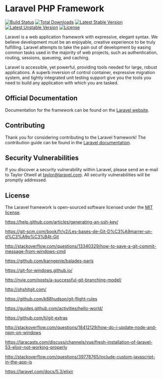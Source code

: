 # Laravel PHP Framework

[![Build Status](https://travis-ci.org/laravel/framework.svg)](https://travis-ci.org/laravel/framework)
[![Total Downloads](https://poser.pugx.org/laravel/framework/d/total.svg)](https://packagist.org/packages/laravel/framework)
[![Latest Stable Version](https://poser.pugx.org/laravel/framework/v/stable.svg)](https://packagist.org/packages/laravel/framework)
[![Latest Unstable Version](https://poser.pugx.org/laravel/framework/v/unstable.svg)](https://packagist.org/packages/laravel/framework)
[![License](https://poser.pugx.org/laravel/framework/license.svg)](https://packagist.org/packages/laravel/framework)

Laravel is a web application framework with expressive, elegant syntax. We believe development must be an enjoyable, creative experience to be truly fulfilling. Laravel attempts to take the pain out of development by easing common tasks used in the majority of web projects, such as authentication, routing, sessions, queueing, and caching.

Laravel is accessible, yet powerful, providing tools needed for large, robust applications. A superb inversion of control container, expressive migration system, and tightly integrated unit testing support give you the tools you need to build any application with which you are tasked.

## Official Documentation

Documentation for the framework can be found on the [Laravel website](http://laravel.com/docs).

## Contributing

Thank you for considering contributing to the Laravel framework! The contribution guide can be found in the [Laravel documentation](http://laravel.com/docs/contributions).

## Security Vulnerabilities

If you discover a security vulnerability within Laravel, please send an e-mail to Taylor Otwell at taylor@laravel.com. All security vulnerabilities will be promptly addressed.

## License

The Laravel framework is open-sourced software licensed under the [MIT license](http://opensource.org/licenses/MIT).

https://help.github.com/articles/generating-an-ssh-key/

https://git-scm.com/book/fr/v2/Les-bases-de-Git-D%C3%A9marrer-un-d%C3%A9p%C3%B4t-Git

http://stackoverflow.com/questions/13340329/how-to-save-a-git-commit-message-from-windows-cmd

https://github.com/karngenie/balades-paris

https://git-for-windows.github.io/

http://nvie.com/posts/a-successful-git-branching-model/

http://ohshitgit.com/

https://github.com/k88hudson/git-flight-rules

https://guides.github.com/activities/hello-world/

https://github.com/tj/git-extras

http://stackoverflow.com/questions/18412129/how-do-i-update-node-and-npm-on-windows

https://laracasts.com/discuss/channels/vue/fresh-installation-of-laravel-53-elixir-not-working-properly

http://stackoverflow.com/questions/39778765/include-custom-javascript-in-the-app-js

https://laravel.com/docs/5.3/elixir